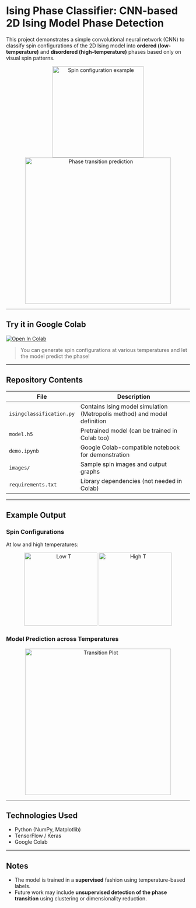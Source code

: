 # Ising Phase Classifier: CNN-based 2D Ising Model Phase Detection

This project demonstrates a simple convolutional neural network (CNN) to classify spin configurations of the 2D Ising model into **ordered (low-temperature)** and **disordered (high-temperature)** phases based only on visual spin patterns.

<p align="center">
  <img src="assets/spin_example.png" alt="Spin configuration example" width="250"/>
  <img src="assets/transition_plot.png" alt="Phase transition prediction" width="400"/>
</p>

---

## Try it in Google Colab

[![Open In Colab](https://colab.research.google.com/assets/colab-badge.svg)](
https://colab.research.google.com/github/Hiromu-USHIHARA/IsingClassification/blob/main/demo.ipynb)

> You can generate spin configurations at various temperatures and let the model predict the phase!

---

## Repository Contents

| File | Description |
|------|-------------|
| `isingclassification.py` | Contains Ising model simulation (Metropolis method) and model definition |
| `model.h5` | Pretrained model (can be trained in Colab too) |
| `demo.ipynb` | Google Colab-compatible notebook for demonstration |
| `images/` | Sample spin images and output graphs |
| `requirements.txt` | Library dependencies (not needed in Colab) |

---

## Example Output

### Spin Configurations

At low and high temperatures:

<p align="center">
  <img src="assets/spin_lowT.png" alt="Low T" width="200"/>
  <img src="assets/spin_highT.png" alt="High T" width="200"/>
</p>

### Model Prediction across Temperatures

<p align="center">
  <img src="assets/transition_plot.png" alt="Transition Plot" width="400"/>
</p>

---

## Technologies Used

- Python (NumPy, Matplotlib)
- TensorFlow / Keras
- Google Colab

---

## Notes

- The model is trained in a **supervised** fashion using temperature-based labels.
- Future work may include **unsupervised detection of the phase transition** using clustering or dimensionality reduction.
